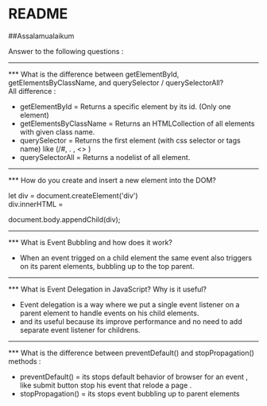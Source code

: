 # README

##Assalamualaikum


Answer to the following questions :

---
*** What is the difference between getElementById, getElementsByClassName, and querySelector / querySelectorAll?  
All difference :

- getElementById = Returns a specific element by its id. (Only one element)  
- getElementsByClassName = Returns an HTMLCollection of all elements with given class name.  
- querySelector = Returns the first element (with css selector or tags name) like (/#, . , <> )  
- querySelectorAll = Returns a nodelist of all element.  

---

*** How do you create and insert a new element into the DOM?

let div = document.createElement('div')  
div.innerHTML =  

document.body.appendChild(div);  

---

*** What is Event Bubbling and how does it work?

- When an event trigged on a child element the same event also triggers on its parent elements, bubbling up to the top parent.  

---

*** What is Event Delegation in JavaScript? Why is it useful?

- Event delegation is a way where we put a single event listener on a parent element to handle events on his child elements.  
- and its useful because its improve performance and no need to add separate event listener for childrens.  

---

*** What is the difference between preventDefault() and stopPropagation() methods :

- preventDefault() = its stops default behavior of browser for an event , like submit button stop his event that relode a page .  
- stopPropagation() = its stops event bubbling up to parent elements

